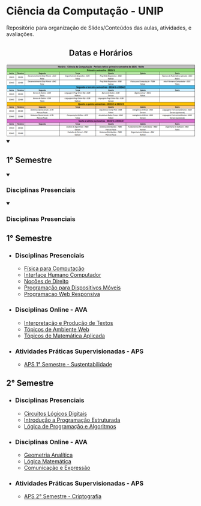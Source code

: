 <h1>Ciência da Computação - UNIP</h1>
<p>Repositório para organização de Slides/Conteúdos das aulas, atividades, e avaliações.</p>

<h2 style="text-align:center">Datas e Horários</h2>
<img src="horarios.png" alt="Horários">

<details open>
  <summary><h2>1° Semestre</h2></summary>
  <details open>
    <summary><h3>Disciplinas Presenciais</h3></summary>
  </details>
  <details open>
    <summary><h3>Disciplinas Presenciais</h3></summary>
  </details>
</details>

<h2>1° Semestre</h2>
  <ul>
    <li><h3>Disciplinas Presenciais</h3></li>
      <ul>
        <li><a href="1° Semestre/Disciplinas Presenciais/Física para Computação - Presencial">Física para Computação</a></li>
        <li><a href="1° Semestre/Disciplinas Presenciais/Interface Humano Computador - Presencial">Interface Humano Computador</a></li>
        <li><a href="1° Semestre/Disciplinas Presenciais/Noções de Direito - Presencial">Noções de Direito</a></li>
        <li><a href="1° Semestre/Disciplinas Presenciais/Programação para Dispositivos Móveis - Presencial">Programação para Dispositivos Móveis</a></li>
        <li><a href="1° Semestre/Disciplinas Presenciais/Programacao Web Responsiva - Presencial">Programacao Web Responsiva</a></li>
      </ul>
    <li><h3>Disciplinas Online - AVA</h3></li>
      <ul>
        <li><a href="1° Semestre/Disciplinas Online - AVA/Interpretação e Produção de Textos - AVA">Interpretação e Produção de Textos</a></li>
        <li><a href="1° Semestre/Disciplinas Online - AVA/Tópicos de Ambiente Web - AVA">Tópicos de Ambiente Web</a></li>
        <li><a href="1° Semestre/Disciplinas Online - AVA/Tópicos de Matemática Aplicada - AVA">Tópicos de Matemática Aplicada</a></li>
      </ul>
    <li><h3>Atividades Práticas Supervisionadas - APS</h3></li>
      <ul>
        <li><a href="1° Semestre/APS">APS 1° Semestre - Sustentabilidade</a></li>
      </ul>
  </ul>

  <h2>2° Semestre</h2>
   <ul>
    <li><h3>Disciplinas Presenciais</h3></li>
      <ul>
        <li><a href="2° Semestre/Disciplinas Presenciais/Circuitos Lógicos Digitais">Circuitos Lógicos Digitais</a></li>
        <li><a href="2° Semestre/Disciplinas Presenciais/Introdução a Programação Estruturada">Introdução a Programação Estruturada</a></li>
        <li><a href="2° Semestre/Disciplinas Presenciais/Lógica de Programação e Algoritmos">Lógica de Programação e Algoritmos</a></li>
      </ul>
    <li><h3>Disciplinas Online - AVA</h3></li>
      <ul>
        <li><a href="2° Semestre/Disciplinas Online - AVA/Geometria Analítica">Geometria Analítica</a></li>
        <li><a href="2° Semestre/Disciplinas Online - AVA/Lógica Matemática">Lógica Matemática</a></li>
        <li><a href="2° Semestre/Disciplinas Online - AVA/Comunicação e Expressão">Comunicação e Expressão</a></li>
      </ul>
    <li><h3>Atividades Práticas Supervisionadas - APS</h3></li>
      <ul>
        <li><a href="2° Semestre/APS">APS 2° Semestre - Criptografia</a></li>
      </ul>
    </ul>
